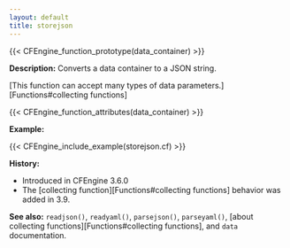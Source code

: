 ```yaml
---
layout: default
title: storejson
---
```


{{< CFEngine_function_prototype(data_container) >}}

**Description:** Converts a data container to a JSON string.

[This function can accept many types of data parameters.][Functions#collecting functions]

{{< CFEngine_function_attributes(data_container) >}}

**Example:**

{{< CFEngine_include_example(storejson.cf) >}}

**History:**

* Introduced in CFEngine 3.6.0
* The [collecting function][Functions#collecting functions] behavior was added in 3.9.

**See also:** `readjson()`, `readyaml()`, `parsejson()`, `parseyaml()`, [about collecting functions][Functions#collecting functions], and `data` documentation.

